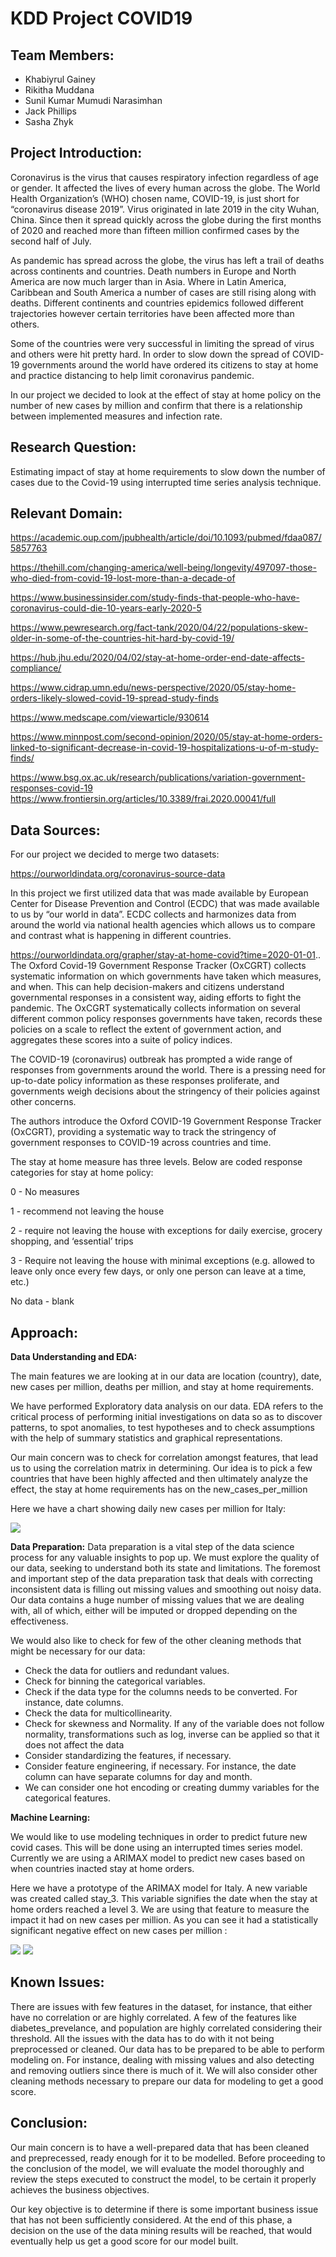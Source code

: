 # KDD Project COVID19

Team Members:
-
- Khabiyrul Gainey
- Rikitha Muddana
- Sunil Kumar Mumudi Narasimhan
- Jack Phillips
- Sasha Zhyk

Project Introduction:
-
Coronavirus is the virus that causes respiratory infection regardless of age or gender. It affected the lives of every human across the globe.  The World Health Organization’s (WHO) chosen name, COVID-19, is just short for “coronavirus disease 2019”. Virus originated in late 2019 in the city Wuhan, China. Since then it spread quickly across the globe during the first months of 2020 and reached more than fifteen million confirmed cases by the second half of July.

As pandemic has spread across the globe, the virus has left a trail of deaths across continents and countries. Death numbers in Europe and North America are now much larger than in Asia. Where in Latin America, Caribbean and South America a number of  cases are still rising along with deaths. Different continents and countries  epidemics followed different trajectories however certain territories have been affected more than others.

Some of the countries were very successful in limiting the spread of virus and others were hit pretty hard. In order to slow down the spread of COVID-19  governments around the world have ordered its citizens to stay at home and practice distancing to help limit coronavirus pandemic. 

In our project we decided to look at the effect of stay at home policy on the number of  new cases by million  and confirm that there is a relationship between implemented measures and infection rate. 


Research Question:
-
Estimating impact of stay at home requirements to slow down the number of cases due to the Covid-19 using interrupted time series analysis technique. 

Relevant Domain:
-

https://academic.oup.com/jpubhealth/article/doi/10.1093/pubmed/fdaa087/5857763

https://thehill.com/changing-america/well-being/longevity/497097-those-who-died-from-covid-19-lost-more-than-a-decade-of

https://www.businessinsider.com/study-finds-that-people-who-have-coronavirus-could-die-10-years-early-2020-5

https://www.pewresearch.org/fact-tank/2020/04/22/populations-skew-older-in-some-of-the-countries-hit-hard-by-covid-19/

https://hub.jhu.edu/2020/04/02/stay-at-home-order-end-date-affects-compliance/

https://www.cidrap.umn.edu/news-perspective/2020/05/stay-home-orders-likely-slowed-covid-19-spread-study-finds

https://www.medscape.com/viewarticle/930614

https://www.minnpost.com/second-opinion/2020/05/stay-at-home-orders-linked-to-significant-decrease-in-covid-19-hospitalizations-u-of-m-study-finds/

https://www.bsg.ox.ac.uk/research/publications/variation-government-responses-covid-19
https://www.frontiersin.org/articles/10.3389/frai.2020.00041/full



Data Sources:
-

For our project we decided to merge two datasets:

https://ourworldindata.org/coronavirus-source-data

In this project we first utilized data that was made available by European Center for Disease Prevention and Control (ECDC) that was made available to us by “our world in data”. ECDC  collects and harmonizes data from around the world via national health agencies  which allows us to compare and contrast what is happening in different  countries. 

https://ourworldindata.org/grapher/stay-at-home-covid?time=2020-01-01..
The Oxford Covid-19 Government Response Tracker (OxCGRT) collects systematic information on which governments have taken which measures, and when. This can help decision-makers and citizens understand governmental responses in a consistent way, aiding efforts to fight the pandemic. The OxCGRT systematically collects information on several different common policy responses governments have taken, records these policies on a scale to reflect the extent of government action, and aggregates these scores into a suite of policy indices.

The COVID-19 (coronavirus) outbreak has prompted a wide range of responses from governments around the world. There is a pressing need for up-to-date policy information as these responses proliferate, and governments weigh decisions about the stringency of their policies against other concerns.

The authors introduce the Oxford COVID-19 Government Response Tracker (OxCGRT), providing a systematic way to track the stringency of government responses to COVID-19 across countries and time. 

The stay at home measure has three levels. Below are  coded  response categories for stay at home policy:

0 - No measures

1 - recommend not leaving the house

2 - require not leaving the house with exceptions for daily exercise, grocery shopping, and ‘essential’ trips

3 - Require not leaving the house with minimal exceptions (e.g. allowed to leave only once every few days, or only one person can leave at a time, etc.)

No data - blank


Approach:
-
  **Data Understanding and EDA:**
  
The main features we are looking at in our data are location (country), date, new cases per million, deaths per million, and stay at home requirements. 

We have performed Exploratory data analysis on our data. EDA refers to the critical process of performing initial investigations on data so as to discover patterns, to spot anomalies, to test  hypotheses and to check assumptions with the help of summary statistics and graphical representations. 

Our main concern was to check for correlation amongst  features, that lead us to using the correlation matrix in determining. Our idea is to pick a few countries that have been highly affected and then ultimately analyze the effect, the stay at home requirements has on the new_cases_per_million

Here we have a chart showing daily new cases per million for Italy:

![](https://i.imgur.com/Cxl1nfa.png)
  
  
  **Data Preparation:**
  Data preparation is a vital step of the data science process for any valuable insights to pop up. We must explore the quality of our data, seeking to understand both its state and limitations. The foremost and important step of the data preparation task that deals with correcting inconsistent data is filling out missing values and smoothing out noisy data. Our data contains a huge number of missing values that we are dealing with, all of which, either will be imputed or dropped depending on the effectiveness.

We would also like to check for few of the other cleaning methods that might be necessary for our data:
- Check the data for outliers and redundant values.
- Check for binning the categorical variables.
- Check if the data type for the columns needs to be converted. For instance, date columns.
- Check the data for multicollinearity.
- Check for skewness and Normality. If any of the variable does not follow normality, transformations such as log, inverse can be applied so that it does not affect the data
- Consider standardizing the features, if necessary.
- Consider feature engineering, if necessary. For instance, the date column can have separate columns for day and month.
- We can consider one hot encoding or creating dummy variables for the categorical features.


  
 **Machine Learning:**
  
We would like to use modeling techniques in order to predict future new covid cases. This will be done using an interrupted times series model. Currently we are using a ARIMAX model to predict new cases based on when countries inacted stay at home orders. 

Here we have a prototype of the ARIMAX model for Italy. A new variable was created called stay_3. This variable signifies the date when the stay at home orders reached a level 3. We are using that feature to measure the impact it had on new cases per million. As you can see it had a statistically significant negative effect on new cases per million :

![](https://i.imgur.com/tpqFPAs.png)
![](https://i.imgur.com/PxzGxZL.png)

  
  
Known Issues:
-
There are issues with few features in the dataset, for instance,  that either have no correlation or are highly correlated. A few of the features like diabetes_prevelance, and population are highly correlated considering their threshold. All the issues with the data has to do with it not being preprocessed or cleaned. Our data has to be prepared to be able to perform modeling on. For instance, dealing with missing values and also detecting and removing outliers since there is much of it. We will also consider other cleaning methods necessary to prepare our data for modeling to get a good score.

Conclusion:
-
Our main concern is to have a well-prepared data that has been cleaned and preprecessed, ready enough for it to be modelled. Before proceeding to the conclusion of the model, we will evaluate the model thoroughly and review the steps executed to construct the model, to be certain it properly achieves the business objectives. 

Our key objective is to determine if there is some important business issue that has not been sufficiently considered. At the end of this phase, a decision on the use of the data mining results will be reached, that would eventually help us get a good score for our model built.

